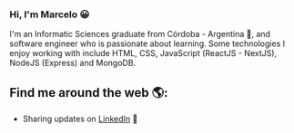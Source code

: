 ### Hi, I'm Marcelo 😀


I'm an Informatic Sciences graduate from Córdoba - Argentina 🚀, and software engineer who is passionate about learning. Some technologies I enjoy working with include HTML, CSS, JavaScript (ReactJS - NextJS), NodeJS (Express) and MongoDB. 


## Find me around the web 🌎:

- Sharing updates on <a href="https://www.linkedin.com/in/hugo-marcelo-farias/">LinkedIn</a> 💼
